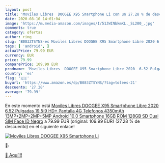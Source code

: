 ```yaml
---
layout: post
title: 'Moviles Libres  DOOGEE X95 Smartphone Li con un 27.28 % de descuento'
date: 2020-08-10 14:01:04
image: 'https://m.media-amazon.com/images/I/51JWINbkmKL._SL200_.jpg'
comments: true
category: ofertas
author: ring
slug: 'B083ZTSYNS-es Moviles Libres DOOGEE X95 Smartphone Libre 2020 6.52...'
tags: [ 'android', ]
actualPrice: 79.99 EUR
currency: EUR
price: 79.99
comparePrice: 109.99 EUR
prodname: 'Moviles Libres  DOOGEE X95 Smartphone Libre 2020  6.52 Pulgadas 19.5:9 HD+ Pantalla 4G Telefonos  4350mAh  13MP+2MP+2MP+5MP  Android 10.0 Smartphone  16GB ROM 128GB SD  Dual SIM Face ID  Negro'
country: 'es'
flag: '🇪🇸'
buyurl: 'https://www.amazon.es/dp/B083ZTSYNS/?tag=tolees-21'
descuento: '27.28'
average: '79.99'
---
```


En este momento está [Moviles Libres  DOOGEE X95 Smartphone Libre 2020  6.52 Pulgadas 19.5:9 HD+ Pantalla 4G Telefonos  4350mAh  13MP+2MP+2MP+5MP  Android 10.0 Smartphone  16GB ROM 128GB SD  Dual SIM Face ID  Negro](https://www.amazon.es/dp/B083ZTSYNS/?tag=tolees-21) a 79.99 EUR (original: 109.99 EUR) (27.28 %  de descuento) en el siguiente enlace!

[![Moviles Libres  DOOGEE X95 Smartphone Li](https://m.media-amazon.com/images/I/51JWINbkmKL._SL200_.jpg)](https://www.amazon.es/dp/B083ZTSYNS/?tag=tolees-21)

🔎:


[🛒 Aquí!!!](https://www.amazon.es/dp/B083ZTSYNS/?tag=tolees-21)
